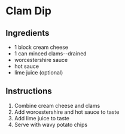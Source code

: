 
# Clam Dip

## Ingredients

* 1 block cream cheese
* 1 can minced clams--drained
* worcestershire sauce
* hot sauce
* lime juice (optional)

## Instructions

1. Combine cream cheese and clams
2. Add worcestershire and hot sauce to taste
3. Add lime juice to taste
4. Serve with wavy potato chips
